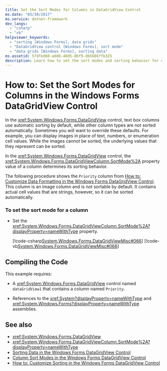 ```yaml
---
title: Set the Sort Modes for Columns in DataGridView Control
ms.date: "03/30/2017"
ms.service: dotnet-framework
dev_langs:
  - "csharp"
  - "vb"
helpviewer_keywords:
  - "sorting [Windows Forms], data grids"
  - "DataGridView control [Windows Forms], sort mode"
  - "data grids [Windows Forms], sorting data"
ms.assetid: 57dfed60-a608-40d5-86f9-d65686ffb325
description: Learn how to set the sort modes and sorting behavior for columns in the Windows Forms DataGridView control.
---
```

# How to: Set the Sort Modes for Columns in the Windows Forms DataGridView Control

In the <xref:System.Windows.Forms.DataGridView> control, text box columns use automatic sorting by default, while other column types are not sorted automatically. Sometimes you will want to override these defaults. For example, you can display images in place of text, numbers, or enumeration cell values. While the images cannot be sorted, the underlying values that they represent can be sorted.

In the <xref:System.Windows.Forms.DataGridView> control, the <xref:System.Windows.Forms.DataGridViewColumn.SortMode%2A> property value of a column determines its sorting behavior.

The following procedure shows the `Priority` column from [How to: Customize Data Formatting in the Windows Forms DataGridView Control](how-to-customize-data-formatting-in-the-windows-forms-datagridview-control.md). This column is an image column and is not sortable by default. It contains actual cell values that are strings, however, so it can be sorted automatically.

### To set the sort mode for a column

- Set the <xref:System.Windows.Forms.DataGridViewColumn.SortMode%2A?displayProperty=nameWithType> property.

     [!code-csharp[System.Windows.Forms.DataGridViewMisc#066](~/samples/snippets/csharp/VS_Snippets_Winforms/System.Windows.Forms.DataGridViewMisc/CS/datagridviewmisc.cs#066)]
     [!code-vb[System.Windows.Forms.DataGridViewMisc#066](~/samples/snippets/visualbasic/VS_Snippets_Winforms/System.Windows.Forms.DataGridViewMisc/VB/datagridviewmisc.vb#066)]

## Compiling the Code

This example requires:

- A <xref:System.Windows.Forms.DataGridView> control named `dataGridView1` that contains a column named `Priority`.

- References to the <xref:System?displayProperty=nameWithType> and <xref:System.Windows.Forms?displayProperty=nameWithType> assemblies.

## See also

- <xref:System.Windows.Forms.DataGridView>
- <xref:System.Windows.Forms.DataGridViewColumn.SortMode%2A?displayProperty=nameWithType>
- [Sorting Data in the Windows Forms DataGridView Control](sorting-data-in-the-windows-forms-datagridview-control.md)
- [Column Sort Modes in the Windows Forms DataGridView Control](column-sort-modes-in-the-windows-forms-datagridview-control.md)
- [How to: Customize Sorting in the Windows Forms DataGridView Control](how-to-customize-sorting-in-the-windows-forms-datagridview-control.md)
